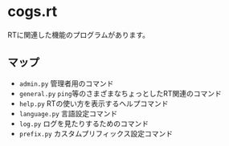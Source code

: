 # cogs.rt
RTに関連した機能のプログラムがあります。

## マップ
* `admin.py` 管理者用のコマンド
* `general.py` `ping`等のさまざまなちょっとしたRT関連のコマンド
* `help.py` RTの使い方を表示するヘルプコマンド
* `language.py` 言語設定コマンド
* `log.py` ログを見たりするためのコマンド
* `prefix.py` カスタムプリフィックス設定コマンド